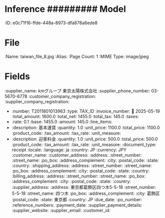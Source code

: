 Inference
#########
Model
=====
:ID: e0c71f16-ffde-448a-8973-dfa878a6ede8

File
====
:Name: taiwan_file_8.jpg
:Alias:
:Page Count: 1
:MIME Type: image/jpeg

Fields
======
:supplier_name: kmグループ 東京太陽株式会社
:supplier_phone_number: 03-5670-6778
:customer_company_registration:
:supplier_company_registration:
  * :number: T2011801013963
    :type: TAX_ID
:invoice_number:
:date: 2025-05-19
:total_amount: 1600.0
:total_net: 1455.0
:total_tax: 145.0
:taxes:
  * :rate: 0.1
    :base: 1455.0
    :amount: 145.0
:line_items:
  * :description: 基本運賃
    :quantity: 1.0
    :unit_price: 1100.0
    :total_price: 1100.0
    :product_code:
    :tax_amount:
    :tax_rate:
    :unit_measure:
  * :description: 迎車料金
    :quantity: 1.0
    :unit_price: 500.0
    :total_price: 500.0
    :product_code:
    :tax_amount:
    :tax_rate:
    :unit_measure:
:document_type: receipt
:locale:
  :language: ja
  :country: JP
  :currency: JPY
:customer_name:
:customer_address:
  :address:
  :street_number:
  :street_name:
  :po_box:
  :address_complement:
  :city:
  :postal_code:
  :state:
  :country:
:shipping_address:
  :address:
  :street_number:
  :street_name:
  :po_box:
  :address_complement:
  :city:
  :postal_code:
  :state:
  :country:
:billing_address:
  :address:
  :street_number:
  :street_name:
  :po_box:
  :address_complement:
  :city:
  :postal_code:
  :state:
  :country:
:supplier_address:
  :address: 東京都葛飾区四つ木5-5-18
  :street_number: 5-5-18
  :street_name: 四つ木
  :po_box:
  :address_complement:
  :city: 葛飾区
  :postal_code:
  :state: 東京都
  :country: JP
:due_date:
:po_number:
:reference_numbers:
:payment_date:
:supplier_payment_details:
:supplier_website:
:supplier_email:
:customer_id:

